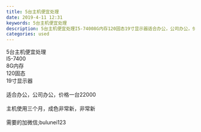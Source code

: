 ```yaml
---
title: 5台主机便宜处理
date: 2019-4-11 12:31
keywords: 5台主机便宜处理
description: 5台主机便宜处理I5-74008G内存120固态19寸显示器适合办公，公司办公，价格一台22000主机使用三个月，成色非常新，非常新需要的加微信;bulunei123
categories: used
---
```

<td class="t_f" id="postmessage_3460084">

5台主机便宜处理<br/>
I5-7400<br/>
8G内存<br/>
120固态<br/>
19寸显示器<br/>
<br/>
适合办公，公司办公，价格一台22000<br/>
<br/>
主机使用三个月，成色非常新，非常新<br/>
<br/>
需要的加微信;bulunei123 <br/>
<img alt="" border="0" class="zoom" data-cf-modified-f655a26db6811982e84e3a39-="" file="http://www.flw.ph/data/appbyme/upload/image/201904/11/eoVnsTgLuUwB.jpg" id="aimg_H5s8S" lazyloadthumb="1" onclick="" onmouseover="" src="http://www.flw.ph/data/appbyme/upload/image/201904/11/eoVnsTgLuUwB.jpg"/><br/>
<br/>
<br/>
</td>
